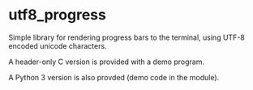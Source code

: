 # utf8_progress
Simple library for rendering progress bars to the terminal, using UTF-8 encoded unicode characters.

A header-only C version is provided with a demo program.

A Python 3 version is also provded (demo code in the module). 
